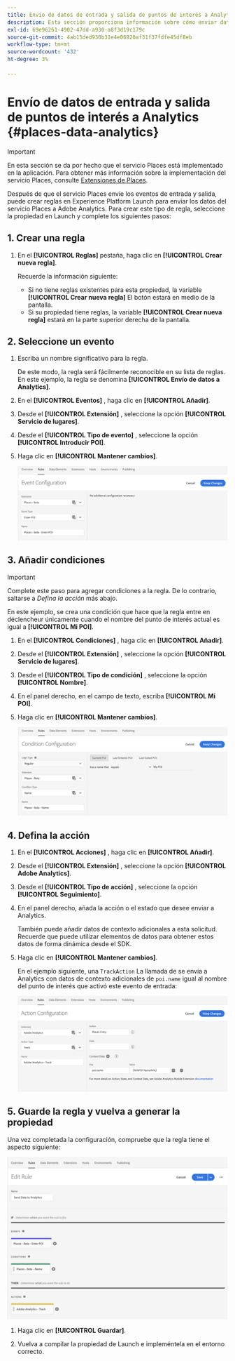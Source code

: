 ```yaml
---
title: Envío de datos de entrada y salida de puntos de interés a Analytics
description: Esta sección proporciona información sobre cómo enviar datos de entrada y salida de puntos de interés a Analytics.
exl-id: 69e96261-4902-47dd-a930-a8f3d19c179c
source-git-commit: 4ab15ded930b31e4e06920af31f37fdfe45df8eb
workflow-type: tm+mt
source-wordcount: '432'
ht-degree: 3%

---
```


# Envío de datos de entrada y salida de puntos de interés a Analytics {#places-data-analytics}


>[!IMPORTANT]
>
>En esta sección se da por hecho que el servicio Places está implementado en la aplicación. Para obtener más información sobre la implementación del servicio Places, consulte [Extensiones de Places](/help/places-ext-aep-sdks/places-extension/places-extension.md).

Después de que el servicio Places envíe los eventos de entrada y salida, puede crear reglas en Experience Platform Launch para enviar los datos del servicio Places a Adobe Analytics. Para crear este tipo de regla, seleccione la propiedad en Launch y complete los siguientes pasos:

## 1. Crear una regla

1. En el **[!UICONTROL Reglas]** pestaña, haga clic en **[!UICONTROL Crear nueva regla]**.

   Recuerde la información siguiente:

   * Si no tiene reglas existentes para esta propiedad, la variable **[!UICONTROL Crear nueva regla]** El botón estará en medio de la pantalla.
   * Si su propiedad tiene reglas, la variable **[!UICONTROL Crear nueva regla]** estará en la parte superior derecha de la pantalla.

## 2. Seleccione un evento

1. Escriba un nombre significativo para la regla.

   De este modo, la regla será fácilmente reconocible en su lista de reglas. En este ejemplo, la regla se denomina **[!UICONTROL Envío de datos a Analytics]**.

1. En el **[!UICONTROL Eventos]** , haga clic en **[!UICONTROL Añadir]**.

1. Desde el **[!UICONTROL Extensión]** , seleccione la opción **[!UICONTROL Servicio de lugares]**.

1. Desde el **[!UICONTROL Tipo de evento]** , seleccione la opción **[!UICONTROL Introducir POI]**.

1. Haga clic en **[!UICONTROL Mantener cambios]**.

   ![&quot;seleccionar un evento&quot;](/help/assets/pt-selectEvent.png)


## 3. Añadir condiciones

>[!IMPORTANT]
>
>Complete este paso para agregar condiciones a la regla. De lo contrario, saltarse a *Defina la acción* más abajo.

En este ejemplo, se crea una condición que hace que la regla entre en déclencheur únicamente cuando el nombre del punto de interés actual es igual a **[!UICONTROL Mi POI]**.

1. En el **[!UICONTROL Condiciones]** , haga clic en **[!UICONTROL Añadir]**.

1. Desde el **[!UICONTROL Extensión]** , seleccione la opción **[!UICONTROL Servicio de lugares]**.

1. Desde el **[!UICONTROL Tipo de condición]** , seleccione la opción **[!UICONTROL Nombre]**.

1. En el panel derecho, en el campo de texto, escriba **[!UICONTROL Mi POI]**.

1. Haga clic en **[!UICONTROL Mantener cambios]**.

   ![&quot;establecer una condición&quot;](/help/assets/pt-setCondition.png)


## 4. Defina la acción

1. En el **[!UICONTROL Acciones]** , haga clic en **[!UICONTROL Añadir]**.

1. Desde el **[!UICONTROL Extensión]** , seleccione la opción **[!UICONTROL Adobe Analytics]**.

1. Desde el **[!UICONTROL Tipo de acción]** , seleccione la opción **[!UICONTROL Seguimiento]**.

1. En el panel derecho, añada la acción o el estado que desee enviar a Analytics.

   También puede añadir datos de contexto adicionales a esta solicitud. Recuerde que puede utilizar elementos de datos para obtener estos datos de forma dinámica desde el SDK.

1. Haga clic en **[!UICONTROL Mantener cambios]**.

   En el ejemplo siguiente, una `TrackAction` La llamada de se envía a Analytics con datos de contexto adicionales de `poi.name` igual al nombre del punto de interés que activó este evento de entrada:

   ![&quot;establecer una acción&quot;](/help/assets/pt-setAction.png)

## 5. Guarde la regla y vuelva a generar la propiedad

Una vez completada la configuración, compruebe que la regla tiene el aspecto siguiente:

![&quot;la regla se ha creado&quot;](/help/assets/pt-ruleComplete.png)

1. Haga clic en **[!UICONTROL Guardar]**.

1. Vuelva a compilar la propiedad de Launch e impleméntela en el entorno correcto.

